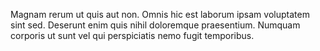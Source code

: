 Magnam rerum ut quis aut non.
Omnis hic est laborum ipsam voluptatem sint sed.
Deserunt enim quis nihil doloremque praesentium.
Numquam corporis ut sunt vel qui perspiciatis nemo fugit temporibus.